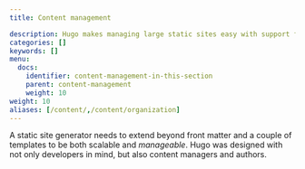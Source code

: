 ```yaml
---
title: Content management

description: Hugo makes managing large static sites easy with support for archetypes, content types, menus, cross references, summaries, and more.
categories: []
keywords: []
menu:
  docs:
    identifier: content-management-in-this-section
    parent: content-management
    weight: 10
weight: 10
aliases: [/content/,/content/organization]
---
```


A static site generator needs to extend beyond front matter and a couple of templates to be both scalable and *manageable*. Hugo was designed with not only developers in mind, but also content managers and authors.
